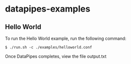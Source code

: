 # datapipes-examples

## Hello World

To run the Hello World example, run the following command:

```shell
$ ./run.sh -c ./examples/helloworld.conf
```

Once DataPipes completes, view the file output.txt